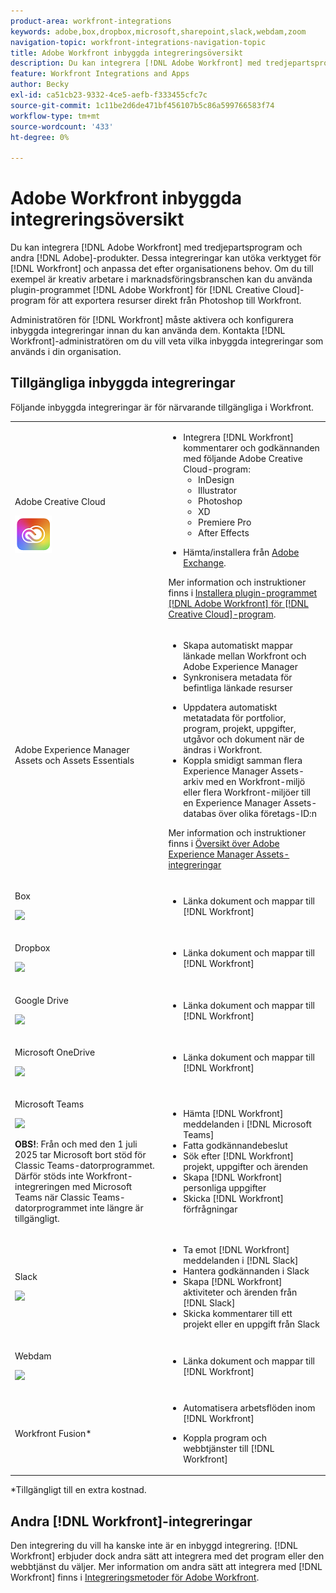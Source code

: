 ```yaml
---
product-area: workfront-integrations
keywords: adobe,box,dropbox,microsoft,sharepoint,slack,webdam,zoom
navigation-topic: workfront-integrations-navigation-topic
title: Adobe Workfront inbyggda integreringsöversikt
description: Du kan integrera [!DNL Adobe Workfront] med tredjepartsprogram. Dessa integreringar kan utöka verktyget för  [!DNL Workfront]  och anpassa det efter organisationens behov. Om du till exempel arbetar kreativt i marknadsföringsbranschen kan du använda Adobe Creative Cloud-tillägget för att exportera mediefiler direkt från Photoshop till Workfront.
feature: Workfront Integrations and Apps
author: Becky
exl-id: ca51cb23-9332-4ce5-aefb-f333455cfc7c
source-git-commit: 1c11be2d6de471bf456107b5c86a599766583f74
workflow-type: tm+mt
source-wordcount: '433'
ht-degree: 0%

---
```


# Adobe Workfront inbyggda integreringsöversikt

<!-- Audited: 12/2023 -->

Du kan integrera [!DNL Adobe Workfront] med tredjepartsprogram och andra [!DNL Adobe]-produkter. Dessa integreringar kan utöka verktyget för [!DNL Workfront] och anpassa det efter organisationens behov. Om du till exempel är kreativ arbetare i marknadsföringsbranschen kan du använda plugin-programmet [!DNL Adobe Workfront] för [!DNL Creative Cloud]-program för att exportera resurser direkt från Photoshop till Workfront.

Administratören för [!DNL Workfront] måste aktivera och konfigurera inbyggda integreringar innan du kan använda dem. Kontakta [!DNL Workfront]-administratören om du vill veta vilka inbyggda integreringar som används i din organisation.

## Tillgängliga inbyggda integreringar

Följande inbyggda integreringar är för närvarande tillgängliga i Workfront.

<table style="table-layout:auto"> 
 <col> 
 <col> 
 <tbody> 
  <tr> 
   <td role="rowheader"> <p>Adobe Creative Cloud </p> <p> <img src="assets/creative-cloud-logo.png"> </p> </td> 
   <td> 
    <ul> 
     <li>Integrera [!DNL Workfront] kommentarer och godkännanden med följande Adobe Creative Cloud-program: 
     <ul>
     <li>InDesign </li>
     <li>Illustrator </li>
     <li>Photoshop </li>
     <li>XD </li>
     <li>Premiere Pro </li>
     <li>After Effects </li>
     </ul>
     <li><p>Hämta/installera från <a href="https://exchange.adobe.com/apps/browse/cc?page=1&amp;product=All&amp;q=workfront&amp;sort=RELEVANCE" class="MCXref xref">Adobe Exchange</a>.</p></li></ul>
     <p>Mer information och instruktioner finns i <a href="https://experienceleague.adobe.com/sv/docs/workfront/using/adobe-workfront-integrations/workfront-for-creative-cloud/install-wf-cc/wf-cc-install-toc" class="MCXref xref">Installera plugin-programmet [!DNL Adobe Workfront] för [!DNL Creative Cloud]-program</a>.</p> </td> 
  </tr> 
  <tr> 
   <td role="rowheader"> <p>Adobe Experience Manager Assets och Assets Essentials </p>  </p> </td> 
   <td> 
    <ul> 
     <li>Skapa automatiskt mappar länkade mellan Workfront och Adobe Experience Manager 
      <li>Synkronisera metadata för befintliga länkade resurser</p></li>
      <li>Uppdatera automatiskt metatadata för portfolior, program, projekt, uppgifter, utgåvor och dokument när de ändras i Workfront.</li>
      <li>Koppla smidigt samman flera Experience Manager Assets-arkiv med en Workfront-miljö eller flera Workfront-miljöer till en Experience Manager Assets-databas över olika företags-ID:n</li></ul>
     <p>Mer information och instruktioner finns i <a href="/help/quicksilver/documents/adobe-workfront-for-experience-manager-assets-essentials/aem-asset-integrations.md" class="MCXref xref">Översikt över Adobe Experience Manager Assets-integreringar</a></p> 
     </td>
  </tr> 
  <tr> 
   <td role="rowheader"> <p>Box</p> <p> <img src="assets/box,-inc.-logo.png"> </p> </td> 
   <td> 
    <ul> 
     <li>Länka dokument och mappar till [!DNL Workfront]</li> 
    </ul> </td> 
  </tr> 
  <tr> 
   <td role="rowheader"> <p>Dropbox</p> <p> <img src="assets/dropbox-1-logo-png-transparent.png"> </p> </td> 
   <td> 
    <ul> 
     <li>Länka dokument och mappar till [!DNL Workfront]</li> 
    </ul> </td> 
  </tr> 
  <tr> 
   <td role="rowheader"> <p>Google Drive</p> <p> <img src="assets/google-drive-logo.png"> </p> </td> 
   <td> 
    <ul> 
     <li>Länka dokument och mappar till [!DNL Workfront]</li> 
    </ul> </td> 
  </tr> 
  <!--<tr> 
   <td role="rowheader">Microsoft Calendars (Office 365 / Outlook Live)</td> 
   <td> 
    <ul> 
     <li> <p>Integrate with a web-based version of Outlook in cloud-hosted Office 365 or Outlook Live. </p>
    </ul> </td> 
  </tr>-->
  <tr> 
   <td role="rowheader"> <p>Microsoft OneDrive</p> <p> <img src="assets/microsoft-onedrive.png"> </p> </td> 
   <td> 
    <ul> 
     <li>Länka dokument och mappar till [!DNL Workfront]</li> 
    </ul> </td> 
  </tr> 
  <!--<tr> 
   <td role="rowheader"> <p>Microsoft Outlook</p> <p> <img src="assets/outlook.png" style="max-width: 80px;"> </p> </td> 
   <td> 
    <ul> 
     <li>Update an existing project/task/issue with info from an email </li> 
     <li>Convert emails into [!DNL Workfront] items right from your inbox </li> 
     <li>Create new tasks from an email </li> 
     <li>Comment on [!DNL Workfront] items </li> 
    </ul> </td> 
  </tr> -->
  <tr> 
   <td role="rowheader"> <p>Microsoft Teams</p> <p> <img src="assets/msteamslogo.png" style="max-width: 80px;"> </p><b>OBS!</b>: Från och med den 1 juli 2025 tar Microsoft bort stöd för Classic Teams-datorprogrammet. Därför stöds inte Workfront-integreringen med Microsoft Teams när Classic Teams-datorprogrammet inte längre är tillgängligt. </p> </td> 
   <td> 
    <ul> 
     <li>Hämta [!DNL Workfront] meddelanden i [!DNL Microsoft Teams] </li> 
     <li>Fatta godkännandebeslut </li> 
     <li>Sök efter [!DNL Workfront] projekt, uppgifter och ärenden </li> 
     <li>Skapa [!DNL Workfront] personliga uppgifter </li> 
     <li>Skicka [!DNL Workfront] förfrågningar </li> 
    </ul> </td> 
  </tr> 
  <tr> 
   <td role="rowheader"> <p>Slack</p> <p> <img src="assets/slacklogo.png" style="max-width: 80px;"> </p> </td> 
   <td> 
    <ul> 
     <li>Ta emot [!DNL Workfront] meddelanden i [!DNL Slack] </li> 
     <li>Hantera godkännanden i Slack </li> 
     <li>Skapa [!DNL Workfront] aktiviteter och ärenden från [!DNL Slack] </li> 
     <li>Skicka kommentarer till ett projekt eller en uppgift från Slack</li> 
    </ul> </td> 
  </tr> 
  <tr> 
   <td role="rowheader"> <p>Webdam</p> <p> <img src="assets/webdam-logo.png"> </p> </td> 
   <td> 
    <ul> 
     <li>Länka dokument och mappar till [!DNL Workfront]</li> 
    </ul> </td> 
  </tr> 
  <tr> 
   <td role="rowheader"> <p>Workfront Fusion*</p> 
 </td> 
   <td> 
    <ul> 
     <li> <p>Automatisera arbetsflöden inom [!DNL Workfront]</p> </li> 
     <li> <p class="TableStyle-TableStyle-List-options-in-steps-BodyD-Column2-MediumGray">Koppla program och webbtjänster till [!DNL Workfront]</p> </li> 
    </ul> </td> 
  </tr> 
 </tbody> 
</table>

&#42;Tillgängligt till en extra kostnad.

## Andra [!DNL Workfront]-integreringar

Den integrering du vill ha kanske inte är en inbyggd integrering. [!DNL Workfront] erbjuder dock andra sätt att integrera med det program eller den webbtjänst du väljer. Mer information om andra sätt att integrera med [!DNL Workfront] finns i [Integreringsmetoder för Adobe Workfront](../workfront-integrations-and-apps/built-in-vs-api-vs-fusion.md).

